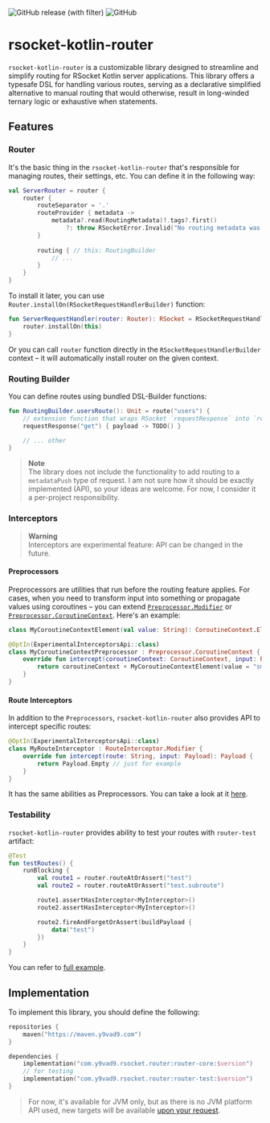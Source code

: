 ![GitHub release (with filter)](https://img.shields.io/github/v/release/y9vad9/rsocket-kotlin-router)
![GitHub](https://img.shields.io/github/license/y9vad9/rsocket-kotlin-router)
# rsocket-kotlin-router
`rsocket-kotlin-router` is a customizable library designed to streamline and simplify routing
for RSocket Kotlin server applications. This library offers a typesafe DSL for handling various
routes, serving as a declarative simplified alternative to manual routing that would
otherwise, result in long-winded ternary logic or exhaustive when statements.

## Features
### Router
It's the basic thing in the `rsocket-kotlin-router` that's responsible for managing routes, their settings, etc. You
can define it in the following way:
```kotlin
val ServerRouter = router {
    router {
        routeSeparator = '.'
        routeProvider { metadata -> 
            metadata?.read(RoutingMetadata)?.tags?.first() 
                ?: throw RSocketError.Invalid("No routing metadata was provided")
        }
        
        routing { // this: RoutingBuilder
            // ...
        }
    }
}
```
To install it later, you can use `Router.installOn(RSocketRequestHandlerBuilder)` function:
```kotlin
fun ServerRequestHandler(router: Router): RSocket = RSocketRequestHandlerBuilder {
    router.installOn(this)
}
```
Or you can call `router` function directly in the `RSocketRequestHandlerBuilder` context – it will automatically
install router on the given context.

### Routing Builder
You can define routes using bundled DSL-Builder functions:
```kotlin
fun RoutingBuilder.usersRoute(): Unit = route("users") {
    // extension function that wraps RSocket `requestResponse` into `route` with given path.
    requestResponse("get") { payload -> TODO() }

    // ... other
}
```
> **Note** <br>
> The library does not include the functionality to add routing to a `metadataPush` type of request. I am not sure
> how it should be exactly implemented (API), so your ideas are welcome. For now, I consider it a per-project responsibility.
### Interceptors
> **Warning** <br>
> Interceptors are experimental feature: API can be changed in the future.

#### Preprocessors
Preprocessors are utilities that run before the routing feature applies. For cases, when you need to transform input into something or propagate
values using coroutines – you can extend [`Preprocessor.Modifier`](https://github.com/y9vad9/rsocket-kotlin-router/blob/8bace098e0a47e3cf514eec0dfb702f7e4e13591/router-core/src/commonMain/kotlin/com.y9vad9.rsocket.router/interceptors/Interceptor.kt#L35) or [`Preprocessor.CoroutineContext`](https://github.com/y9vad9/rsocket-kotlin-router/blob/8bace098e0a47e3cf514eec0dfb702f7e4e13591/router-core/src/commonMain/kotlin/com.y9vad9.rsocket.router/interceptors/Interceptor.kt#L27). Here's an example:
```kotlin
class MyCoroutineContextElement(val value: String): CoroutineContext.Element {...}

@OptIn(ExperimentalInterceptorsApi::class)
class MyCoroutineContextPreprocessor : Preprocessor.CoroutineContext {
    override fun intercept(coroutineContext: CoroutineContext, input: Payload): CoroutineContext {
        return coroutineContext + MyCoroutineContextElement(value = "smth")
    }
}
```

#### Route Interceptors
In addition to the `Preprocessors`, `rsocket-kotlin-router` also provides API to intercept specific routes:
```kotlin
@OptIn(ExperimentalInterceptorsApi::class)
class MyRouteInterceptor : RouteInterceptor.Modifier {
    override fun intercept(route: String, input: Payload): Payload {
        return Payload.Empty // just for example
    }
}
```
It has the same abilities as Preprocessors. You can take a look at it [here](https://github.com/y9vad9/rsocket-kotlin-router/blob/8bace098e0a47e3cf514eec0dfb702f7e4e13591/router-core/src/commonMain/kotlin/com.y9vad9.rsocket.router/interceptors/Interceptor.kt#L45).
### Testability
`rsocket-kotlin-router` provides ability to test your routes with `router-test` artifact:
```kotlin
@Test
fun testRoutes() {
    runBlocking {
        val route1 = router.routeAtOrAssert("test")
        val route2 = router.routeAtOrAssert("test.subroute")

        route1.assertHasInterceptor<MyInterceptor>()
        route2.assertHasInterceptor<MyInterceptor>()

        route2.fireAndForgetOrAssert(buildPayload {
            data("test")
        })
    }
}
```
You can refer to [full example](router-test/src/jvmTest/kotlin/com/y9vad9/rsocket/router/test/RouterTest.kt).

## Implementation
To implement this library, you should define the following:
```kotlin
repositories {
    maven("https://maven.y9vad9.com")
}

dependencies {
    implementation("com.y9vad9.rsocket.router:router-core:$version")
    // for testing
    implementation("com.y9vad9.rsocket.router:router-test:$version")
}
```
> For now, it's available for JVM only, but as there is no JVM platform API used,
> new targets will be available [upon your request](https://github.com/y9vad9/rsocket-kotlin-router/issues/new).
